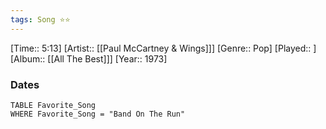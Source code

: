 ```yaml
---
tags: Song ⭐⭐ 
---
```

[Time:: 5:13]
[Artist:: [[Paul McCartney & Wings]]]
[Genre:: Pop]
[Played:: ]
[Album:: [[All The Best]]]
[Year:: 1973]
### Dates
````dataview
TABLE Favorite_Song
WHERE Favorite_Song = "Band On The Run"
````